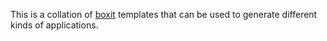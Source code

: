 This is a collation of [boxit](/DamonOehlman/boxit/) templates that can be used to generate different kinds of applications.

